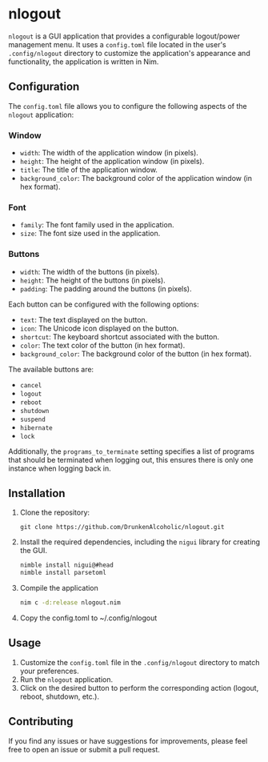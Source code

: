 # nlogout

`nlogout` is a GUI application that provides a configurable logout/power management menu. It uses a `config.toml` file located in the user's `.config/nlogout` directory to customize the application's appearance and functionality, the application is written in Nim.

## Configuration

The `config.toml` file allows you to configure the following aspects of the `nlogout` application:

### Window

- `width`: The width of the application window (in pixels).
- `height`: The height of the application window (in pixels).
- `title`: The title of the application window.
- `background_color`: The background color of the application window (in hex format).

### Font

- `family`: The font family used in the application.
- `size`: The font size used in the application.

### Buttons

- `width`: The width of the buttons (in pixels).
- `height`: The height of the buttons (in pixels).
- `padding`: The padding around the buttons (in pixels).

Each button can be configured with the following options:

- `text`: The text displayed on the button.
- `icon`: The Unicode icon displayed on the button.
- `shortcut`: The keyboard shortcut associated with the button.
- `color`: The text color of the button (in hex format).
- `background_color`: The background color of the button (in hex format).

The available buttons are:

- `cancel`
- `logout`
- `reboot`
- `shutdown`
- `suspend`
- `hibernate`
- `lock`

Additionally, the `programs_to_terminate` setting specifies a list of programs that should be terminated when logging out, this ensures there is only one instance when logging back in.

## Installation

1. Clone the repository:
   ```
   git clone https://github.com/DrunkenAlcoholic/nlogout.git
   ```
2. Install the required dependencies, including the `nigui` library for creating the GUI.
   ```bash
   nimble install nigui@#head
   nimble install parsetoml
   ```
3. Compile the application
   ```bash
   nim c -d:release nlogout.nim
   ```
4. Copy the config.toml to ~/.config/nlogout   
   


## Usage

1. Customize the `config.toml` file in the `.config/nlogout` directory to match your preferences.
2. Run the `nlogout` application.
3. Click on the desired button to perform the corresponding action (logout, reboot, shutdown, etc.).

## Contributing

If you find any issues or have suggestions for improvements, please feel free to open an issue or submit a pull request.
```

